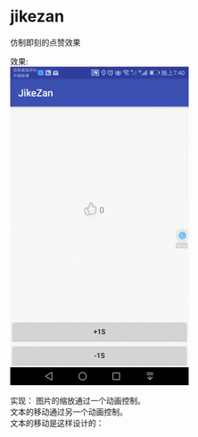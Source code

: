 # jikezan
仿制即刻的点赞效果

效果:  
![img](https://github.com/earthgee/jikezan/blob/master/app/other/2017-10-16_19_41_37.gif)

实现：
图片的缩放通过一个动画控制。  
文本的移动通过另一个动画控制。  
文本的移动是这样设计的：  
